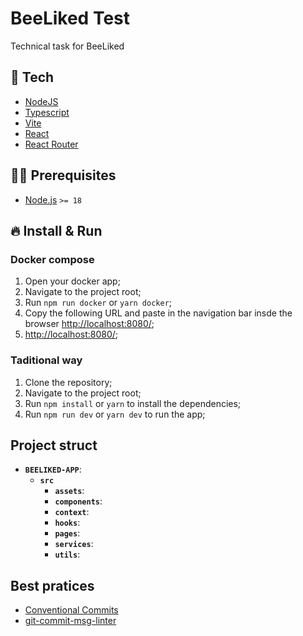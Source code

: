 # BeeLiked Test
Technical task for BeeLiked

## 🚀 Tech

- [NodeJS](https://nodejs.org/)
- [Typescript](https://www.typescriptlang.org/)
- [Vite](https://vitejs.dev/)
- [React](https://react.dev/)
- [React Router](https://reactrouter.com/en/main/)

## ✋🏻 Prerequisites

- [Node.js](https://nodejs.org/) `>= 18`


## 🔥 Install & Run

### Docker compose
1. Open your docker app;
2. Navigate to the project root;
3. Run `npm run docker` or `yarn docker`;
4. Copy the following URL and paste in the navigation bar insde the browser [http://localhost:8080/](http://localhost:8080/);
4. [http://localhost:8080/](http://localhost:8080/);

### Taditional way
1. Clone the repository;
2. Navigate to the project root;
3. Run `npm install` or `yarn` to install the dependencies;
4. Run `npm run dev` or `yarn dev` to run the app;

## Project struct

  - **`BEELIKED-APP`**:
    - **`src`** 
      - **`assets`**:
      - **`components`**:
      - **`context`**:
      - **`hooks`**:
      - **`pages`**: 
      - **`services`**:
      - **`utils`**:

## Best pratices
- [Conventional Commits](https://www.conventionalcommits.org/en/v1.0.0/)
- [git-commit-msg-linter](https://www.npmjs.com/package/git-commit-msg-linter)